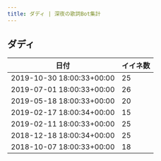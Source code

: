 ```yaml
---
title: ダディ | 深夜の歌詞Bot集計
---
```

## ダディ

|日付|イイネ数|
|-|-|
|2019-10-30 18:00:33+00:00|25|
|2019-07-01 18:00:33+00:00|26|
|2019-05-18 18:00:33+00:00|20|
|2019-02-17 18:00:34+00:00|15|
|2019-02-11 18:00:33+00:00|25|
|2018-12-18 18:00:34+00:00|25|
|2018-10-07 18:00:33+00:00|18|
